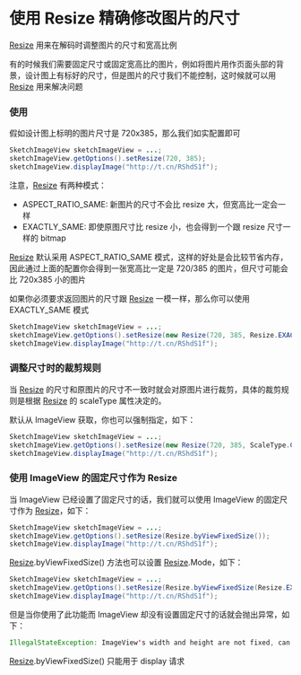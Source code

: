 # 使用 Resize 精确修改图片的尺寸

[Resize] 用来在解码时调整图片的尺寸和宽高比例

有的时候我们需要固定尺寸或固定宽高比的图片，例如将图片用作页面头部的背景，设计图上有标好的尺寸，但是图片的尺寸我们不能控制，这时候就可以用 [Resize] 用来解决问题

### 使用

假如设计图上标明的图片尺寸是 720x385，那么我们如实配置即可

```java
SketchImageView sketchImageView = ...;
sketchImageView.getOptions().setResize(720, 385);
sketchImageView.displayImage("http://t.cn/RShdS1f");
```

注意，[Resize] 有两种模式：
* ASPECT_RATIO_SAME: 新图片的尺寸不会比 resize 大，但宽高比一定会一样
* EXACTLY_SAME: 即使原图尺寸比 resize 小，也会得到一个跟 resize 尺寸一样的 bitmap

[Resize] 默认采用 ASPECT_RATIO_SAME 模式，这样的好处是会比较节省内存，因此通过上面的配置你会得到一张宽高比一定是 720/385 的图片，但尺寸可能会比 720x385 小的图片

如果你必须要求返回图片的尺寸跟 [Resize] 一模一样，那么你可以使用 EXACTLY_SAME 模式

```java
SketchImageView sketchImageView = ...;
sketchImageView.getOptions().setResize(new Resize(720, 385, Resize.EXACTLY_SAME));
sketchImageView.displayImage("http://t.cn/RShdS1f");
```

### 调整尺寸时的裁剪规则

当 [Resize] 的尺寸和原图片的尺寸不一致时就会对原图片进行裁剪，具体的裁剪规则是根据 [Resize] 的 scaleType 属性决定的。

默认从 ImageView 获取，你也可以强制指定，如下：

```java
SketchImageView sketchImageView = ...;
sketchImageView.getOptions().setResize(new Resize(720, 385, ScaleType.CENTER_CROP));
sketchImageView.displayImage("http://t.cn/RShdS1f");
```

### 使用 ImageView 的固定尺寸作为 Resize

当 ImageView 已经设置了固定尺寸的话，我们就可以使用 ImageView 的固定尺寸作为 [Resize]，如下：

```java
SketchImageView sketchImageView = ...;
sketchImageView.getOptions().setResize(Resize.byViewFixedSize());
sketchImageView.displayImage("http://t.cn/RShdS1f");
```

[Resize].byViewFixedSize() 方法也可以设置 [Resize].Mode，如下：

```java
SketchImageView sketchImageView = ...;
sketchImageView.getOptions().setResize(Resize.byViewFixedSize(Resize.EXACTLY_SAME));
sketchImageView.displayImage("http://t.cn/RShdS1f");
```

但是当你使用了此功能而 ImageView 却没有设置固定尺寸的话就会抛出异常，如下：

```java
IllegalStateException: ImageView's width and height are not fixed, can not be applied with the Resize.byViewFixedSize() function
```

[Resize].byViewFixedSize() 只能用于 display 请求

[Resize]: ../../sketch/src/main/java/me/xiaopan/sketch/request/Resize.java
